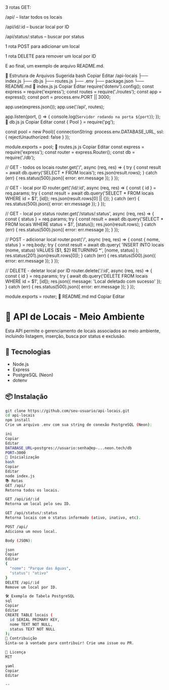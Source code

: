 3 rotas GET:

/api/ – listar todos os locais

/api/id/:id – buscar local por ID

/api/status/:status – buscar por status

1 rota POST para adicionar um local

1 rota DELETE para remover um local por ID

E ao final, um exemplo de arquivo README.md.

📁 Estrutura de Arquivos Sugerida
bash
Copiar
Editar
/api-locais
├── index.js
├── db.js
├── routes.js
├── .env
├── package.json
└── README.md
📄 index.js
js
Copiar
Editar
require('dotenv').config();
const express = require('express');
const routes = require('./routes');
const app = express();
const port = process.env.PORT || 3000;

app.use(express.json());
app.use('/api', routes);

app.listen(port, () => {
  console.log(`Servidor rodando na porta ${port}`);
});
📄 db.js
js
Copiar
Editar
const { Pool } = require('pg');

const pool = new Pool({
  connectionString: process.env.DATABASE_URL,
  ssl: {
    rejectUnauthorized: false
  }
});

module.exports = pool;
📄 routes.js
js
Copiar
Editar
const express = require('express');
const router = express.Router();
const db = require('./db');

// GET - todos os locais
router.get('/', async (req, res) => {
  try {
    const result = await db.query('SELECT * FROM locais');
    res.json(result.rows);
  } catch (err) {
    res.status(500).json({ error: err.message });
  }
});

// GET - local por ID
router.get('/id/:id', async (req, res) => {
  const { id } = req.params;
  try {
    const result = await db.query('SELECT * FROM locais WHERE id = $1', [id]);
    res.json(result.rows[0] || {});
  } catch (err) {
    res.status(500).json({ error: err.message });
  }
});

// GET - local por status
router.get('/status/:status', async (req, res) => {
  const { status } = req.params;
  try {
    const result = await db.query('SELECT * FROM locais WHERE status = $1', [status]);
    res.json(result.rows);
  } catch (err) {
    res.status(500).json({ error: err.message });
  }
});

// POST - adicionar local
router.post('/', async (req, res) => {
  const { nome, status } = req.body;
  try {
    const result = await db.query(
      'INSERT INTO locais (nome, status) VALUES ($1, $2) RETURNING *',
      [nome, status]
    );
    res.status(201).json(result.rows[0]);
  } catch (err) {
    res.status(500).json({ error: err.message });
  }
});

// DELETE - deletar local por ID
router.delete('/:id', async (req, res) => {
  const { id } = req.params;
  try {
    await db.query('DELETE FROM locais WHERE id = $1', [id]);
    res.json({ message: 'Local deletado com sucesso' });
  } catch (err) {
    res.status(500).json({ error: err.message });
  }
});

module.exports = router;
📝 README.md
md
Copiar
Editar
# 🌱 API de Locais - Meio Ambiente

Esta API permite o gerenciamento de locais associados ao meio ambiente, incluindo listagem, inserção, busca por status e exclusão.

## 🔧 Tecnologias

- Node.js
- Express
- PostgreSQL (Neon)
- dotenv

## 📦 Instalação

```bash
git clone https://github.com/seu-usuario/api-locais.git
cd api-locais
npm install
Crie um arquivo .env com sua string de conexão PostgreSQL (Neon):

ini
Copiar
Editar
DATABASE_URL=postgres://usuario:senha@ep-...neon.tech/db
PORT=3000
🚀 Inicialização
bash
Copiar
Editar
node index.js
📚 Rotas
GET /api/
Retorna todos os locais.

GET /api/id/:id
Retorna um local pelo seu ID.

GET /api/status/:status
Retorna locais com o status informado (ativo, inativo, etc).

POST /api/
Adiciona um novo local.

Body (JSON):

json
Copiar
Editar
{
  "nome": "Parque das Águas",
  "status": "ativo"
}
DELETE /api/:id
Remove um local por ID.

🛠 Exemplo de Tabela PostgreSQL
sql
Copiar
Editar
CREATE TABLE locais (
  id SERIAL PRIMARY KEY,
  nome TEXT NOT NULL,
  status TEXT NOT NULL
);
📩 Contribuição
Sinta-se à vontade para contribuir! Crie uma issue ou PR.

📄 Licença
MIT

yaml
Copiar
Editar

--
